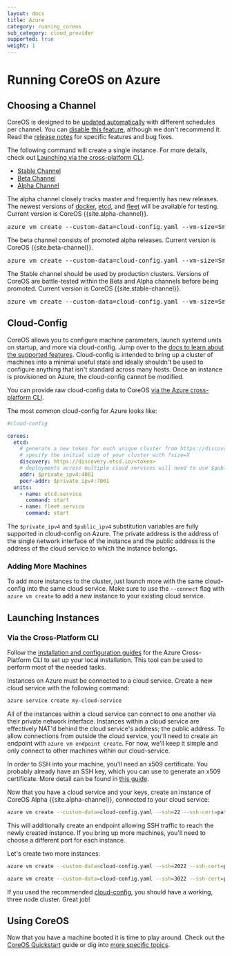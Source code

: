 ```yaml
---
layout: docs
title: Azure
category: running_coreos
sub_category: cloud_provider
supported: true
weight: 1
---
```


# Running CoreOS on Azure

## Choosing a Channel

CoreOS is designed to be [updated automatically][update-docs] with different
schedules per channel. You can [disable this feature][reboot-docs], although we
don't recommend it. Read the [release notes][release-notes] for specific
features and bug fixes.

The following command will create a single instance. For more details, check out
<a href="#via-the-cross-platform-cli">Launching via the cross-platform CLI</a>.

<div id="azure-images">
  <ul class="nav nav-tabs">
    <li class="active"><a href="#stable" data-toggle="tab">Stable Channel</a></li>
    <li><a href="#beta" data-toggle="tab">Beta Channel</a></li>
    <li><a href="#alpha" data-toggle="tab">Alpha Channel</a></li>
  </ul>
  <div class="tab-content coreos-docs-image-table">
    <div class="tab-pane" id="alpha">
      <div class="channel-info">
        <p>The alpha channel closely tracks master and frequently has new releases. The newest versions of <a href="{{site.baseurl}}/using-coreos/docker">docker</a>, <a href="{{site.baseurl}}/using-coreos/etcd">etcd</a>, and <a href="{{site.baseurl}}/using-coreos/clustering">fleet</a> will be available for testing. Current version is CoreOS {{site.alpha-channel}}.</p>
        <pre>azure vm create --custom-data=cloud-config.yaml --vm-size=Small --ssh=22 --ssh-cert=path/to/cert --no-ssh-password --vm-name=node-1 --location="West US" my-cloud-service 2b171e93f07c4903bcad35bda10acf22__CoreOS-Alpha-{{site.alpha-channel}} core</pre>
      </div>
    </div>
    <div class="tab-pane" id="beta">
      <div class="channel-info">
        <p>The beta channel consists of promoted alpha releases. Current version is CoreOS {{site.beta-channel}}.</p>
        <pre>azure vm create --custom-data=cloud-config.yaml --vm-size=Small --ssh=22 --ssh-cert=path/to/cert --no-ssh-password --vm-name=node-1 --location="West US" my-cloud-service 2b171e93f07c4903bcad35bda10acf22__CoreOS-Beta-{{site.beta-channel}} core</pre>
      </div>
    </div>
    <div class="tab-pane active" id="stable">
      <div class="channel-info">
        <p>The Stable channel should be used by production clusters. Versions of CoreOS are battle-tested within the Beta and Alpha channels before being promoted. Current version is CoreOS {{site.stable-channel}}.</p>
        <pre>azure vm create --custom-data=cloud-config.yaml --vm-size=Small --ssh=22 --ssh-cert=path/to/cert --no-ssh-password --vm-name=node-1 --location="West US" my-cloud-service 2b171e93f07c4903bcad35bda10acf22__CoreOS-Stable-{{site.stable-channel}} core</pre>
      </div>
    </div>
  </div>
</div>

[update-docs]: {{site.baseurl}}/using-coreos/updates
[reboot-docs]: {{site.baseurl}}/docs/cluster-management/debugging/prevent-reboot-after-update
[release-notes]: {{site.baseurl}}/releases

## Cloud-Config

CoreOS allows you to configure machine parameters, launch systemd units on
startup, and more via cloud-config. Jump over to the [docs to learn about the
supported features][cloud-config-docs]. Cloud-config is intended to bring up a
cluster of machines into a minimal useful state and ideally shouldn't be used
to configure anything that isn't standard across many hosts. Once an instance
is provisioned on Azure, the cloud-config cannot be modified.

You can provide raw cloud-config data to CoreOS
<a href="#via-the-cross-platform-cli">via the Azure cross-platform CLI</a>.

The most common cloud-config for Azure looks like:

```yaml
#cloud-config

coreos:
  etcd:
    # generate a new token for each unique cluster from https://discovery.etcd.io/new?size=3
    # specify the initial size of your cluster with ?size=X
    discovery: https://discovery.etcd.io/<token>
    # deployments across multiple cloud services will need to use $public_ipv4
    addr: $private_ipv4:4001
    peer-addr: $private_ipv4:7001
  units:
    - name: etcd.service
      command: start
    - name: fleet.service
      command: start
```

The `$private_ipv4` and `$public_ipv4` substitution variables are fully
supported in cloud-config on Azure. The private address is the address of the
single network interface of the instance and the public address is the address
of the cloud service to which the instance belongs.

[cloud-config-docs]: {{site.baseurl}}/docs/cluster-management/setup/cloudinit-cloud-config

### Adding More Machines
To add more instances to the cluster, just launch more with the same
cloud-config into the same cloud service. Make sure to use the `--connect`
flag with `azure vm create` to add a new instance to your existing cloud
service.

## Launching Instances

### Via the Cross-Platform CLI

Follow the [installation and configuration guides][xplat-cli] for the Azure
Cross-Platform CLI to set up your local installation. This tool can be used to
perform most of the needed tasks.

Instances on Azure must be connected to a cloud service. Create a new cloud
service with the following command:

```sh
azure service create my-cloud-service
```

All of the instances within a cloud service can connect to one another via
their private network interface. Instances within a cloud service are
effectively NAT'd behind the cloud service's address; the public address. To
allow connections from outside the cloud service, you'll need to create an
endpoint with `azure vm endpoint create`. For now, we'll keep it simple and
only connect to other machines within our cloud-service.

In order to SSH into your machine, you'll need an x509 certificate. You
probably already have an SSH key, which you can use to generate an x509
certificate. More detail can be found in [this guide][ssh].

Now that you have a cloud service and your keys, create an instance of CoreOS
Alpha {{site.alpha-channel}}, connected to your cloud service:

```sh
azure vm create --custom-data=cloud-config.yaml --ssh=22 --ssh-cert=path/to/cert --no-ssh-password --vm-name=node-1 --connect=my-cloud-service 2b171e93f07c4903bcad35bda10acf22__CoreOS-Alpha-{{site.alpha-channel}} core
```

This will additionally create an endpoint allowing SSH traffic to reach the
newly created instance. If you bring up more machines, you'll need to choose a
different port for each instance.

Let's create two more instances:

```sh
azure vm create --custom-data=cloud-config.yaml --ssh=2022 --ssh-cert=path/to/cert --no-ssh-password --vm-name=node-2 --connect=my-cloud-service 2b171e93f07c4903bcad35bda10acf22__CoreOS-Alpha-{{site.alpha-channel}} core
```

```sh
azure vm create --custom-data=cloud-config.yaml --ssh=3022 --ssh-cert=path/to/cert --no-ssh-password --vm-name=node-3 --connect=my-cloud-service 2b171e93f07c4903bcad35bda10acf22__CoreOS-Alpha-{{site.alpha-channel}} core
```

If you used the recommended <a href="#cloud-config">cloud-config</a>, you
should have a working, three node cluster. Great job!

[xplat-cli]: http://azure.microsoft.com/en-us/documentation/articles/xplat-cli/
[ssh]: http://azure.microsoft.com/en-us/documentation/articles/virtual-machines-linux-use-ssh-key/

## Using CoreOS

Now that you have a machine booted it is time to play around.
Check out the [CoreOS Quickstart][quick-start] guide or dig into
[more specific topics][docs].

[quick-start]: {{site.baseurl}}/docs/quickstart
[docs]: {{site.baseurl}}/docs
